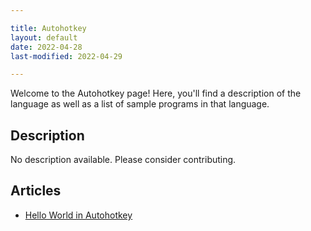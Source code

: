 ```yaml
---

title: Autohotkey
layout: default
date: 2022-04-28
last-modified: 2022-04-29

---
```


Welcome to the Autohotkey page! Here, you'll find a description of the language as well as a list of sample programs in that language.

## Description

No description available. Please consider contributing.

## Articles

- [Hello World in Autohotkey](https://sampleprograms.io/projects/hello-world/autohotkey)